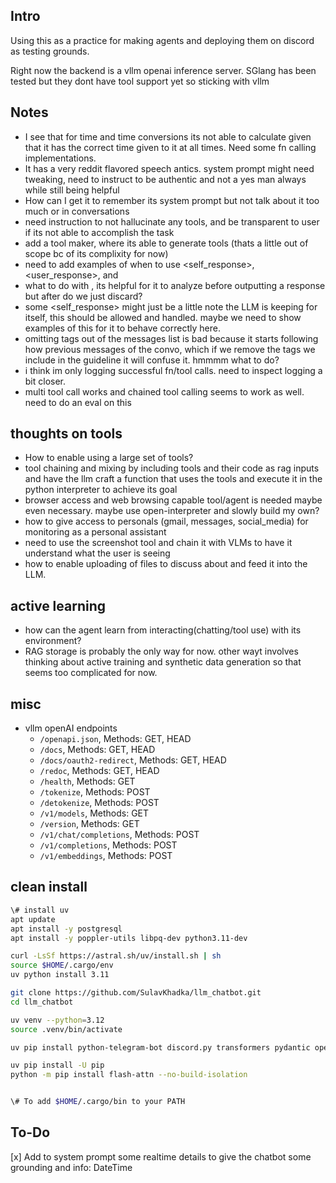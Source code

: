 Intro
---
Using this as a practice for making agents and deploying them on discord as testing grounds.

Right now the backend is a vllm openai inference server. SGlang has been tested but they dont have tool support yet so sticking with vllm


Notes
---
- I see that for time and time conversions its not able to calculate given that it has the correct time given to it at all times. Need some fn calling implementations.
- It has a very reddit flavored speech antics. system prompt might need tweaking, need to instruct to be authentic and not a yes man always while still being helpful
- How can I get it to remember its system prompt but not talk about it too much or in conversations
- need instruction to not hallucinate any tools, and be transparent to user if its not able to accomplish the task
- add a tool maker, where its able to generate tools (thats a little out of scope bc of its complixity for now)
- need to add examples of when to use <self_response>, <user_response>, and <plan>
- what to do with <thoughts>, its helpful for it to analyze before outputting a response but after do we just discard?
- some <self_response> might just be a little note the LLM is keeping for itself, this should be allowed and handled. maybe we need to show examples of this for it to behave correctly here.
- omitting tags out of the messages list is bad because it starts following how previous messages of the convo, which if we remove the tags we include in the guideline it will confuse it. hmmmm what to do?
- i think im only logging successful fn/tool calls. need to inspect logging a bit closer.
- multi tool call works and chained tool calling seems to work as well. need to do an eval on this

thoughts on tools
---
- How to enable using a large set of tools?
- tool chaining and mixing by including tools and their code as rag inputs and have the llm craft a function that uses the tools and execute it in the python interpreter to achieve its goal
- browser access and web browsing capable tool/agent is needed maybe even necessary. maybe use open-interpreter and slowly build my own?
- how to give access to personals (gmail, messages, social_media) for monitoring as a personal assistant
- need to use the screenshot tool and chain it with VLMs to have it understand what the user is seeing
- how to enable uploading of files to discuss about and feed it into the LLM.

active learning
---
- how can the agent learn from interacting(chatting/tool use) with its environment?
- RAG storage is probably the only way for now. other wayt involves thinking about active training and synthetic data generation so that seems too complicated for now.

misc
---
- vllm openAI endpoints
    - `/openapi.json`, Methods: GET, HEAD
    - `/docs`, Methods: GET, HEAD
    - `/docs/oauth2-redirect`, Methods: GET, HEAD
    - `/redoc`, Methods: GET, HEAD
    - `/health`, Methods: GET
    - `/tokenize`, Methods: POST
    - `/detokenize`, Methods: POST
    - `/v1/models`, Methods: GET
    - `/version`, Methods: GET
    - `/v1/chat/completions`, Methods: POST
    - `/v1/completions`, Methods: POST
    - `/v1/embeddings`, Methods: POST

clean install
---
```bash
\# install uv
apt update
apt install -y postgresql
apt install -y poppler-utils libpq-dev python3.11-dev

curl -LsSf https://astral.sh/uv/install.sh | sh
source $HOME/.cargo/env
uv python install 3.11

git clone https://github.com/SulavKhadka/llm_chatbot.git
cd llm_chatbot

uv venv --python=3.12
source .venv/bin/activate

uv pip install python-telegram-bot discord.py transformers pydantic openai loguru logfire llama-index geopy huggingface-hub mss langchain ipykernel ipywidgets nvitop torchvision pdf2image qwen-vl-utils torch psutil psycopg2 psycopg2-binary langchain-community "wikibase-rest-api-client<0.2" mediawikiapi arxiv

uv pip install -U pip
python -m pip install flash-attn --no-build-isolation


\# To add $HOME/.cargo/bin to your PATH
```

To-Do
---
[x] Add to system prompt some realtime details to give the chatbot some grounding and info: DateTime
